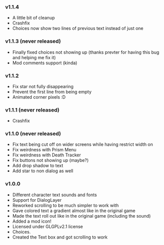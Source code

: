 ### v1.1.4
- A little bit of cleanup
- Crashfix
- Choices now show two lines of previous text instead of just one

### v1.1.3 (never released)
- Finally fixed choices not showing up (thanks prevter for having this bug and helping me fix it)
- Mod comments support (kinda)

### v1.1.2
- Fix star not fully disappearing
- Prevent the first line from being empty
- Animated corner pixels :D

### v1.1.1 (never released)
- Crashfix

### v1.1.0 (never released)
- Fix text being cut off on wider screens while having restrict width on
- Fix weirdness with Prism Menu
- Fix weirdness with Death Tracker
- Fix buttons not showing up (maybe?)
- Add drop shadow to text
- Add star to non dialog as well

### v1.0.0
- Different character text sounds and fonts
- Support for DialogLayer
- Reworked scrolling to be much simpler to work with
- Gave colored text a gradient almost like in the original game
- Made the text roll out like in the original game (including the sound)
- Added a mod icon!
- Licensed under GLGPLv2.1 license
- Choices.
- Created the Text box and got scrolling to work